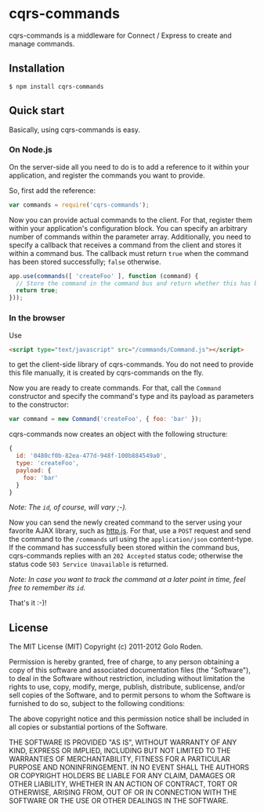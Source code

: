 cqrs-commands
=============

cqrs-commands is a middleware for Connect / Express to create and manage commands.

## Installation

    $ npm install cqrs-commands

## Quick start

Basically, using cqrs-commands is easy.

### On Node.js

On the server-side all you need to do is to add a reference to it within your application, and register the commands you want to
provide.

So, first add the reference:

```javascript
var commands = require('cqrs-commands');
```

Now you can provide actual commands to the client. For that, register them within your application's configuration block. You can
specify an arbitrary number of commands within the parameter array. Additionally, you need to specify a callback that receives a
command from the client and stores it within a command bus. The callback must return `true` when the command has been stored
successfully; `false` otherwise.

```javascript
app.use(commands([ 'createFoo' ], function (command) {
  // Store the command in the command bus and return whether this has been successful.
  return true;
}));
```

### In the browser

Use

```html
<script type="text/javascript" src="/commands/Command.js"></script>
```

to get the client-side library of cqrs-commands. You do not need to provide this file manually, it is created by cqrs-commands on
the fly.

Now you are ready to create commands. For that, call the `Command` constructor and specify the command's type and its payload as
parameters to the constructor:

```javascript
var command = new Command('createFoo', { foo: 'bar' });
```

cqrs-commands now creates an object with the following structure:

```javascript
{
  id: '0480cf0b-82ea-477d-948f-100b884549a0',
  type: 'createFoo',
  payload: {
    foo: 'bar'
  }
}
```

*Note: The `id`, of course, will vary ;-).*

Now you can send the newly created command to the server using your favorite AJAX library, such as [http.js](https://github.com/goloroden/http.js).
For that, use a `POST` request and send the command to the `/commands` url using the `application/json` content-type. If the command
has successfully been stored within the command bus, cqrs-commands replies with an `202 Accepted` status code; otherwise the status
code `503 Service Unavailable` is returned.

*Note: In case you want to track the command at a later point in time, feel free to remember its `id`.*

That's it :-)!

## License

The MIT License (MIT)
Copyright (c) 2011-2012 Golo Roden.
 
Permission is hereby granted, free of charge, to any person obtaining a copy of this software and associated documentation files (the "Software"), to deal in the Software without restriction, including without limitation the rights to use, copy, modify, merge, publish, distribute, sublicense, and/or sell copies of the Software, and to permit persons to whom the Software is furnished to do so, subject to the following conditions:
 
The above copyright notice and this permission notice shall be included in all copies or substantial portions of the Software.
 
THE SOFTWARE IS PROVIDED "AS IS", WITHOUT WARRANTY OF ANY KIND, EXPRESS OR IMPLIED, INCLUDING BUT NOT LIMITED TO THE WARRANTIES OF MERCHANTABILITY, FITNESS FOR A PARTICULAR PURPOSE AND NONINFRINGEMENT. IN NO EVENT SHALL THE AUTHORS OR COPYRIGHT HOLDERS BE LIABLE FOR ANY CLAIM, DAMAGES OR OTHER LIABILITY, WHETHER IN AN ACTION OF CONTRACT, TORT OR OTHERWISE, ARISING FROM, OUT OF OR IN CONNECTION WITH THE SOFTWARE OR THE USE OR OTHER DEALINGS IN THE SOFTWARE.